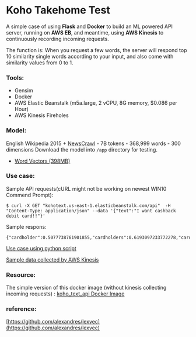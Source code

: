 ﻿

# Koho Takehome Test
A simple case of using **Flask** and **Docker** to build an ML powered API server, running on **AWS EB**,  and meantime, using **AWS Kinesis** to continuously recording incoming requests. 

The function is: When you request a few words, the server will respond top 10 similarity single words according to your input, and also come with similarity values from 0 to 1.  
  

### Tools:
- Gensim
- Docker
- AWS Elastic Beanstalk (m5a.large, 2 vCPU, 8G memory, $0.086 per Hour)
- AWS Kinesis Fireholes
### Model:
English Wikipedia 2015 +  [NewsCrawl](http://www.statmt.org/wmt14/translation-task.html)  - 7B tokens - 368,999 words - 300 dimensions
Download the model into `/app` directory for testing.

-   [Word Vectors (398MB)](https://www.dropbox.com/s/kguufyc2xcdi8yk/lexvec.enwiki%2Bnewscrawl.300d.W.pos.vectors.gz?dl=1)


### Use case:

Sample API requests(cURL might not be working on newest WIN10 Commend Prompt):

    $ curl -X GET "kohotext.us-east-1.elasticbeanstalk.com/api"  -H "Content-Type: application/json" --data '{"text":"I want cashback debit card!!"}'

Sample respons:

    {"cardholder":0.5077738761901855,"cardholders":0.6193097233772278,"cards":0.6568129658699036,"cheque":0.5149604082107544,"contactless":0.5407369136810303,"customers":0.5053408741950989,"if":0.5097475051879883,"ll":0.5397184491157532,"overdraft":0.527230441570282,"you":0.6080142855644226}

[Use case using  python script](https://github.com/jesseyichenfeng/koho_takehome_test/blob/master/api_requests_example.ipynb)

[Sample data collected by AWS Kinesis](https://github.com/jesseyichenfeng/koho_takehome_test/blob/master/kohotext-1-2019-12-18-04-23-05-32fc0319-19ad-4d19-b004-65c460c1c6fe)



### Resource:
The simple version of this docker image (without kinesis collecting incoming requests) :
[koho_text_api Docker Image](https://hub.docker.com/r/fengyic1/koho_text_api)

### reference:
[https://github.com/alexandres/lexvec](https://github.com/alexandres/lexvec)

